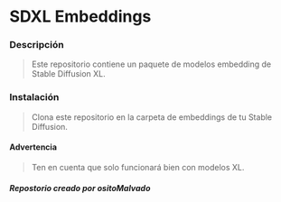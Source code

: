 # SDXL Embeddings
### Descripción
> Este repositorio contiene un paquete de modelos embedding de Stable Diffusion XL.
### Instalación
> Clona este repositorio en la carpeta de embeddings de tu Stable Diffusion.
#### Advertencia
> Ten en cuenta que solo funcionará bien con modelos XL.

##### Repostorio creado por ositoMalvado